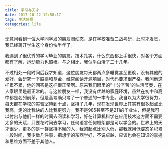 ```yaml
---
title: 学习与天才
date: 2017-10-22 12:58:17
tags: 生活感悟
categories: life
---
```


无意间看到一位大学同学发的朋友圈动态，是在学校准备二战考研，此时才发觉，我已经离开学生这个身份快半年了。

我遇到了很优秀的学习毕业的朋友，技术扎实，什么东西都上手很快，对各个方面都有了解，运动能力也超棒。与之相比，我似乎白活了二十几年。

不过相处一段时间后我才知道，这位朋友每天都两点多睡觉甚至更晚，没有其他的爱好，会研究一下股票和基金，经常阅读开源项目，对代码要求很严格。我问他这样累不累，他的回答是这样很正常啊。原来我们眼里的“十分辛苦”的生活节奏，在人家眼里是最正常的。与这位朋友一样，我没有优越的家庭环境，虽然在初中和高中都是名列前茅，但是高考确只考了一个普通的一本专业。我自以为大学很努力，每天都在学校的实验室待到十点，坚持了几年，现在发现世界上其实有很多起点比我高，走的比我快的人比我更努力。我不是985甚至不是211的毕业生，但是我可以付出与他们一样的时间去阅读和学习，好在计算机科学在应用技术这方面不需要太多的天赋，只要花时间去学习，任何语言任何框架都是可以学会的。世界上的天才很少，更多的是一群坚持不懈的人，我的起点比别人低，那我就用低姿态多积累一段时间，我少做几件事，把想学的东西学好，不说卓越，应该也会在知识的掌握和思维方面不差于其他人。

